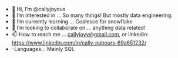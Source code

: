 - 👋 Hi, I’m @callyjoyous
- 👀 I’m interested in ... So many things! But mostly data engineering. 
- 🌱 I’m currently learning ... Coalesce for snowflake 
- 💞️ I’m looking to collaborate on ... anything data related!
- 📫 How to reach me ... callyjoyy@gmail.com, or linkedin: https://www.linkedin.com/in/cally-nabours-69a651232/
- -Languages... Mainly SQL

<!---
callyjoyous/callyjoyous is a ✨ special ✨ repository because its `README.md` (this file) appears on your GitHub profile.
You can click the Preview link to take a look at your changes.
--->

